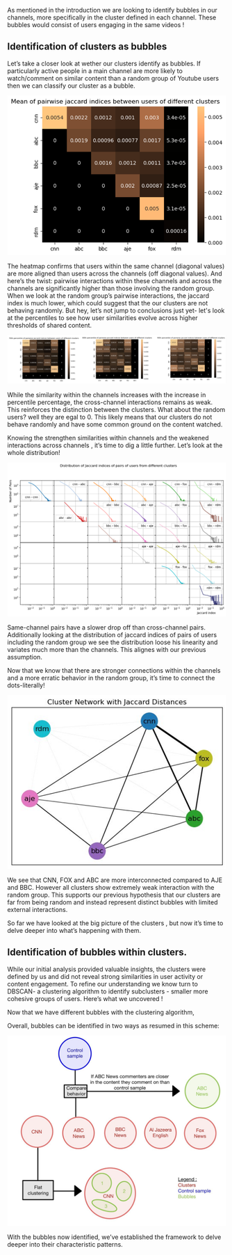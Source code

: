 As mentioned in the introduction we are looking to identify bubbles in our channels, more specifically in the cluster defined in each channel. These bubbles would consist of users engaging in the same videos !

## Identification of clusters as bubbles

Let’s take a closer look at wether our clusters identify as bubbles. 
If particularly active people in a main channel are more likely to watch/comment on similar content than a random group of Youtube users then we can classify our cluster as a bubble.

![output](/assets/img/mean_heatmap1.png)

The heatmap confirms that users within the same channel (diagonal values) are more aligned than users across the channels (off diagonal values). And here’s the twist: pairwise interactions within these channels and across the channels are significantly higher than those involving the random group. When we look at the random group’s pairwise interactions, the jaccard index is much lower, which could suggest that the our clusters are not behaving randomly. But hey, let’s not jump to conclusions just yet- let's look at the percentiles to see how user similarities evolve across higher thresholds of shared content.

![output](/assets/img/jaccardindix.png)

While the similarity within the channels increases with the increase in percentile percentage,  the cross-channel interactions remains as weak. This reinforces the distinction between the clusters. What about the random users? well they are egal to 0. This likely means that our clusters do not behave randomly and have some common ground on the content watched. 

Knowing the strengthen similarities within channels and the weakened interactions across channels , it’s time to dig a little further. Let’s look at the whole distribution! 

![output](/assets/img/jaccar_index.png)

Same-channel pairs have a slower drop off than cross-channel pairs. Additionally looking at the distribution of jaccard indices of pairs of users including the random group we see the distribution loose his linearity and variates much more than the channels. This alignes with our previous assumption. 

Now that we know that there are stronger connections within the channels and a more erratic behavior in the random group, it’s time to connect the dots-literally!

![output](/assets/img/cluster_netword_channel.jpg)

We see that CNN, FOX and ABC are more interconnected compared to AJE and BBC. However all clusters show extremely weak interaction with the random group. This supports our previous hypothesis that our clusters are far from being random and instead represent distinct bubbles with limited external interactions. 

So far we have looked at the big picture of the clusters , but now it’s time to delve deeper into what’s happening with them.  


## Identification of bubbles within clusters. 

While our initial analysis provided valuable insights, the clusters were defined by us and did not reveal strong similarities in user activity or content engagement. To refine our understanding we know turn to DBSCAN- a clustering algorithm to identify subclusters - smaller more cohesive groups of users. Here’s what we uncovered ! 



 
Now that we have different bubbles with the clustering algorithm, 


Overall, bubbles can be identified in two ways as resumed in this scheme:

![output](/assets/img/shcema.jpg)

With the bubbles now identified, we’ve established the framework to delve deeper into their characteristic patterns.
